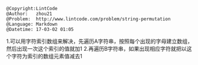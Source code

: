 ```
@Copyright:LintCode
@Author:   zhou21
@Problem:  http://www.lintcode.com/problem/string-permutation
@Language: Markdown
@Datetime: 17-03-02 01:05
```

1.可以用字符索引数组来解决，先遍历A字符串，按照每个出现的字母建立数组，然后出现一次这个索引的值就加1
2.再遍历B字符串，如果出现相应字符就把以这个字符为索引的数组元素值减去1
